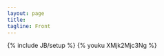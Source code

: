 ```yaml
---
layout: page
title: 
tagline: Front
---
```

{% include JB/setup %}
{% youku XMjk2Mjc3Ng %}









